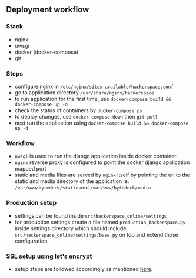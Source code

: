 ## Deployment workflow

### Stack
- nginx
- uwsgi
- docker (docker-compose)
- git

### Steps
- configure nginx in ``/etc/nginx/sites-available/hackerspace.conf``
- go to application directory ``/usr/share/nginx/hackerspace``
- to run application for the first time, use ``docker-compose build && docker-compose up -d``
- check the status of containers by ``docker-compose ps``
- to deploy changes, use ``docker-compose down`` then ``git pull``
- next run the application using ``docker-compose build && docker-compose up -d``


### Workflow
- ``uwsgi`` is used to run the django application inside docker container
- ``nginx`` reverse proxy is configured to point the docker django application mapped port
- static and media files are served by ``nginx`` itself by pointing the url to the static and media directory of the application ie. ``/var/www/bytedeck/static`` and ``/var/www/bytedeck/media``


### Production setup
- settings can be found inside ``src/hackerspace_online/settings``
- for production settings create a file named ``production_hackerspace.py`` inside settings directory which should include ``src/hackerspace_online/settings/base.py`` on top and extend those configuration


### SSL setup using let's encrypt

- setup steps are followed accordingly as mentioned [here](https://www.howtoforge.com/tutorial/nginx-with-letsencrypt-ciphersuite/).
